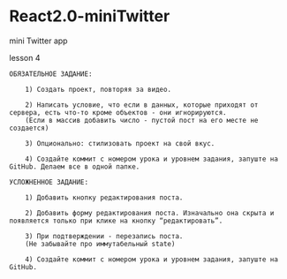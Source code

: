 # React2.0-miniTwitter
mini Twitter app

lesson 4

    ОБЯЗАТЕЛЬНОЕ ЗАДАНИЕ: 

        1) Создать проект, повторяя за видео.

        2) Написать условие, что если в данных, которые приходят от сервера, есть что-то кроме объектов - они игнорируются. 
        (Если в массив добавить число - пустой пост на его месте не создается)

        3) Опционально: стилизовать проект на свой вкус.

        4) Создайте коммит с номером урока и уровнем задания, запуште на GitHub. Делаем все в одной папке.

    УСЛОЖНЕННОЕ ЗАДАНИЕ:  

        1) Добавить кнопку редактирования поста.

        2) Добавить форму редактирования поста. Изначально она скрыта и появляется только при клике на кнопку “редактировать”.

        3) При подтверждении - перезапись поста.
        (Не забывайте про иммутабельный state)

        4) Создайте коммит с номером урока и уровнем задания, запуште на GitHub.